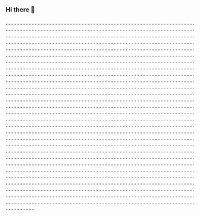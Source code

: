 ### Hi there 👋

...............................................................................................................................................................................................................................................................................................................................................................................................................................................................................................................................................................................................................................................................................................................................................................................................................................................................................................................................................................................................................................................................................................................................................................................................................................................................................................................................................................................................................................................................................................................................................................................................................................................................................................................................................................................................................................................................................................................................................................................................................................................................................................................................................................................................................................................................................................................................................................................................................................................................................................................................................................................................................................................................................................................................................................................................................................................................................................................................................................................................................................................................................................................................................................................................................................................................................................................................................................................................................................................................................................................................................................................................................................................................................................................................................................